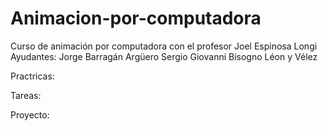 # Animacion-por-computadora
Curso de animación por computadora con el profesor Joel Espinosa Longi
Ayudantes: Jorge Barragán Argüero
            Sergio Giovanni Bisogno Léon y Vélez	
            
Practricas: 

Tareas:

Proyecto:
            
